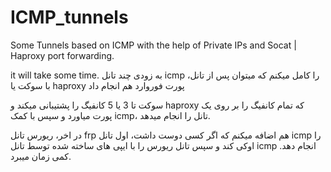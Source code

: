 # ICMP_tunnels
Some Tunnels based on ICMP with the help of Private IPs and Socat | Haproxy port forwarding.

it will take some time.
به زودی چند تانل icmp را کامل میکنم که میتوان پس از تانل، با سوکت یا haproxy پورت فوروارد هم انجام داد

سوکت تا 3 یا 5 کانفیگ را پشتیبانی میکند و haproxy که تمام کانفیگ را بر روی یک پورت میاورد و سپس با کمک icmp، تانل را انجام میدهد.

در اخر، ریورس تانل frp هم اضافه میکنم که اگر کسی دوست داشت، اول تانل icmp را اوکی کند و سپس تانل ریورس را با ایپی های ساخته شده توسط تانل icmp انجام دهد.
کمی زمان میبرد.
